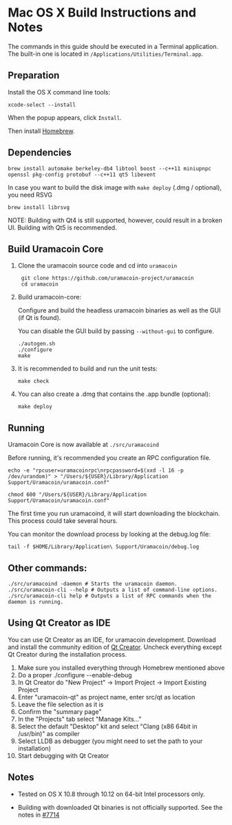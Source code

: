 Mac OS X Build Instructions and Notes
====================================
The commands in this guide should be executed in a Terminal application.
The built-in one is located in `/Applications/Utilities/Terminal.app`.

Preparation
-----------
Install the OS X command line tools:

`xcode-select --install`

When the popup appears, click `Install`.

Then install [Homebrew](http://brew.sh).

Dependencies
----------------------

    brew install automake berkeley-db4 libtool boost --c++11 miniupnpc openssl pkg-config protobuf --c++11 qt5 libevent

In case you want to build the disk image with `make deploy` (.dmg / optional), you need RSVG

    brew install librsvg

NOTE: Building with Qt4 is still supported, however, could result in a broken UI. Building with Qt5 is recommended.

Build Uramacoin Core
------------------------

1. Clone the uramacoin source code and cd into `uramacoin`

        git clone https://github.com/uramacoin-project/uramacoin
        cd uramacoin

2.  Build uramacoin-core:

    Configure and build the headless uramacoin binaries as well as the GUI (if Qt is found).

    You can disable the GUI build by passing `--without-gui` to configure.

        ./autogen.sh
        ./configure
        make

3.  It is recommended to build and run the unit tests:

        make check

4.  You can also create a .dmg that contains the .app bundle (optional):

        make deploy

Running
-------

Uramacoin Core is now available at `./src/uramacoind`

Before running, it's recommended you create an RPC configuration file.

    echo -e "rpcuser=uramacoinrpc\nrpcpassword=$(xxd -l 16 -p /dev/urandom)" > "/Users/${USER}/Library/Application Support/Uramacoin/uramacoin.conf"

    chmod 600 "/Users/${USER}/Library/Application Support/Uramacoin/uramacoin.conf"

The first time you run uramacoind, it will start downloading the blockchain. This process could take several hours.

You can monitor the download process by looking at the debug.log file:

    tail -f $HOME/Library/Application\ Support/Uramacoin/debug.log

Other commands:
-------

    ./src/uramacoind -daemon # Starts the uramacoin daemon.
    ./src/uramacoin-cli --help # Outputs a list of command-line options.
    ./src/uramacoin-cli help # Outputs a list of RPC commands when the daemon is running.

Using Qt Creator as IDE
------------------------
You can use Qt Creator as an IDE, for uramacoin development.
Download and install the community edition of [Qt Creator](https://www.qt.io/download/).
Uncheck everything except Qt Creator during the installation process.

1. Make sure you installed everything through Homebrew mentioned above
2. Do a proper ./configure --enable-debug
3. In Qt Creator do "New Project" -> Import Project -> Import Existing Project
4. Enter "uramacoin-qt" as project name, enter src/qt as location
5. Leave the file selection as it is
6. Confirm the "summary page"
7. In the "Projects" tab select "Manage Kits..."
8. Select the default "Desktop" kit and select "Clang (x86 64bit in /usr/bin)" as compiler
9. Select LLDB as debugger (you might need to set the path to your installation)
10. Start debugging with Qt Creator

Notes
-----

* Tested on OS X 10.8 through 10.12 on 64-bit Intel processors only.

* Building with downloaded Qt binaries is not officially supported. See the notes in [#7714](https://github.com/bitcoin/bitcoin/issues/7714)
